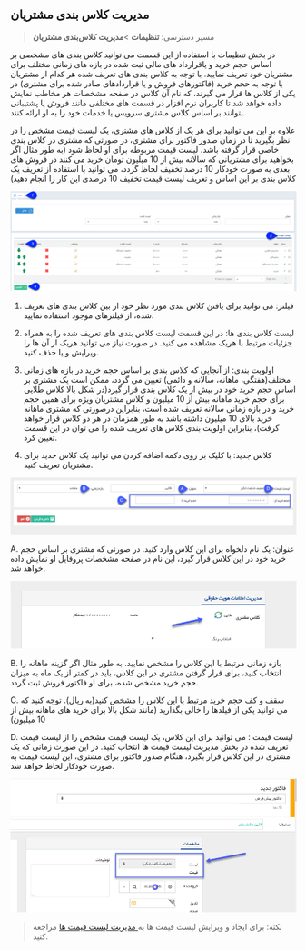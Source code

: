 ﻿## مدیریت کلاس بندی مشتریان

> مسیر دسترسی:  **تنظیمات** >**مدیریت کلاس‌بندی مشتریان**

در بخش تنظیمات با استفاده از این قسمت می توانید کلاس بندی های مشخصی بر اساس حجم خرید و یاقرارداد های مالی ثبت شده در بازه های زمانی مختلف برای مشتریان خود تعریف نمایید. با توجه به کلاس بندی های تعریف شده هر کدام از مشتریان با توجه به حجم خرید (فاکتورهای فروش و یا قراردادهای صادر شده برای مشتری) در یکی از کلاس ها قرار می گیرند، که نام آن کلاس در صفحه مشخصات هر مخاطب نمایش داده خواهد شد تا کاربران نرم افزار در قسمت های مختلفی مانند فروش یا پشتیبانی بتوانند بر اساس کلاس مشتری سرویس یا خدمات خود را به او ارائه کنند.

علاوه بر این می توانید برای هر یک از کلاس های مشتری، یک لیست قیمت مشخص را در نظر بگیرید تا در زمان صدور فاکتور برای مشتری، در صورتی که مشتری در کلاس بندی خاصی قرار گرفته باشد، لیست قیمت مربوطه برای او لحاظ شود (به طور مثال اگر بخواهید برای مشتریانی که سالانه بیش از 10 میلیون تومان خرید می کنند در فروش های بعدی به صورت خودکار 10 درصد تخفیف لحاظ گردد، می توانید با استفاده از تعریف یک کلاس بندی بر این اساس و تعریف لیست قیمت تخفیف 10 درصدی این کار را انجام دهید)


![](ClientsClassroomManagement1.png)

1. فیلتر: می توانید برای یافتن کلاس بندی مورد نظر خود از بین کلاس بندی های تعریف شده، از فیلترهای موجود استفاده نمایید.

2. لیست کلاس بندی ها: در این قسمت لیست کلاس بندی های تعریف شده را به همراه جزئیات مرتبط با هریک مشاهده می کنید. در صورت نیاز می توانید هریک از آن ها را ویرایش و یا حذف کنید.

3. اولویت بندی: از آنجایی که کلاس بندی بر اساس حجم خرید در بازه های زمانی مختلف(هفتگی، ماهانه، سالانه و دائمی) تعیین می گردد، ممکن است یک مشتری بر اساس حجم خرید خود در بیش از یک کلاس بندی قرار گیرد(در شکل بالا کلاس طلایی برای حجم خرید ماهانه بیش از 10 میلیون و کلاس مشتریان ویژه برای همین حجم خرید و در بازه زمانی سالانه تعریف شده است، بنابراین درصورتی که مشتری ماهانه خرید بالای 10 میلیون داشته باشد به طور همزمان در هر دو کلاس قرار خواهد گرفت)، بنابراین اولویت بندی کلاس های تعریف شده را می توان در این قسمت تعیین کرد.

4. کلاس جدید: با کلیک بر روی دکمه اضافه کردن می توانید یک کلاس جدید برای مشتریان تعریف کنید. 

![](ClientsClassroomManagement2.png)

A. عنوان: یک نام دلخواه برای این کلاس وارد کنید. در صورتی که مشتری بر اساس حجم خرید خود در این کلاس قرار گیرد، این نام در صفحه مشخصات پروفایل او نمایش داده خواهد شد.



![](ClientsClassroomManagement3.png)

B. بازه زمانی مرتبط با این کلاس را مشخص نمایید. به طور مثال اگر گزینه ماهانه را انتخاب کنید، برای قرار گرفتن مشتری در این کلاس، باید در کمتر از یک ماه به میزان حجم خرید مشخص شده، برای او فاکتور فروش ثبت گردد.

C. سقف و کف حجم خرید مرتبط با این کلاس را مشخص کنید(به ریال). توجه کنید که می توانید یکی از فیلدها را خالی بگذارید (مانند شکل بالا برای خرید های ماهانه بیش از 10 میلیون)

D. لیست قیمت : می توانید برای این کلاس، یک لیست قیمت مشخص را از لیست قیمت تعریف شده در بخش مدیریت لیست قیمت ها انتخاب کنید. در این صورت زمانی که یک مشتری در این کلاس قرار بگیرد، هنگام صدور فاکتور برای مشتری، این لیست قیمت به صورت خودکار لحاظ خواهد شد.

![](ClientsClassroomManagement4.png)

> نکته: برای ایجاد و ویرایش لیست قیمت ها به[ مدیریت لیست قیمت ها](https://github.com/1stco/PayamGostarDocs/blob/master/help%202.5.4/Settings/Price-list-management/Price-list-management.md) مراجعه کنید.



